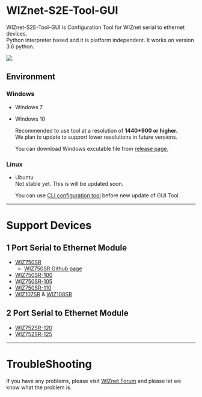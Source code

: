 # WIZnet-S2E-Tool-GUI
WIZnet-S2E-Tool-GUI is Configuration Tool for WIZnet serial to ethernet devices. \
Python interpreter based and it is platform independent. It works on version 3.6 python. 


![](https://github.com/Wiznet/WIZnet-S2E-Tool-GUI/blob/master/images/wizconfig.png?raw=true)

## Environment

### Windows 
- Windows 7  
- Windows 10  

  Recommended to use tool at a resolution of **1440*900 or higher.** \
  We plan to update to support lower resolutions in future versions.

  You can download Windows excutable file from [release page.](https://github.com/Wiznet/WIZnet-S2E-Tool-GUI/releases)


### Linux
- Ubuntu \
  Not stable yet. This is will be updated soon.

  You can use [CLI configuration tool](https://github.com/Wiznet/WIZnet-S2E-Tool) before new update of GUI Tool.
  

----

# Support Devices

## 1 Port Serial to Ethernet Module
- [WIZ750SR](http://wizwiki.net/wiki/doku.php?id=products:wiz750sr:start)
  - [WIZ750SR Github page](https://github.com/Wiznet/WIZ750SR)
- [WIZ750SR-100](http://wizwiki.net/wiki/doku.php?id=products:wiz750sr-100:start)
- [WIZ750SR-105](http://wizwiki.net/wiki/doku.php?id=products:wiz750sr-105:start)
- [WIZ750SR-110](http://wizwiki.net/wiki/doku.php?id=products:wiz750sr-110:start)
- [WIZ107SR](http://www.wiznet.io/product-item/wiz107sr/) & [WIZ108SR](http://www.wiznet.io/product-item/wiz108sr/)

## 2 Port Serial to Ethernet Module
- [WIZ752SR-120](https://wizwiki.net/wiki/doku.php?id=products:s2e_module:wiz752sr-120:start)
- [WIZ752SR-125](https://wizwiki.net/wiki/doku.php?id=products:s2e_module:wiz752sr-125:start)

----
# TroubleShooting
If you have any problems, please visit [WIZnet Forum](https://forum.wiznet.io/) and please let we know what the problem is.